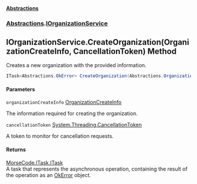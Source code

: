 #### [Abstractions](../../index.md 'index')
### [Abstractions](../index.md 'Abstractions').[IOrganizationService](index.md 'Abstractions\.IOrganizationService')

## IOrganizationService\.CreateOrganization\(OrganizationCreateInfo, CancellationToken\) Method

Creates a new organization with the provided information\.

```csharp
ITask<Abstractions.OkError> CreateOrganization(Abstractions.OrganizationCreateInfo organizationCreateInfo, System.Threading.CancellationToken cancellationToken=default(System.Threading.CancellationToken));
```
#### Parameters

<a name='Abstractions.IOrganizationService.CreateOrganization(Abstractions.OrganizationCreateInfo,System.Threading.CancellationToken).organizationCreateInfo'></a>

`organizationCreateInfo` [OrganizationCreateInfo](../OrganizationCreateInfo/index.md 'Abstractions\.OrganizationCreateInfo')

The information required for creating the organization\.

<a name='Abstractions.IOrganizationService.CreateOrganization(Abstractions.OrganizationCreateInfo,System.Threading.CancellationToken).cancellationToken'></a>

`cancellationToken` [System\.Threading\.CancellationToken](https://learn.microsoft.com/en-us/dotnet/api/system.threading.cancellationtoken 'System\.Threading\.CancellationToken')

A token to monitor for cancellation requests\.

#### Returns
[MorseCode\.ITask\.ITask](https://learn.microsoft.com/en-us/dotnet/api/morsecode.itask.itask 'MorseCode\.ITask\.ITask')  
A task that represents the asynchronous operation, containing the result of the operation as an [OkError](../OkError/index.md 'Abstractions\.OkError') object\.